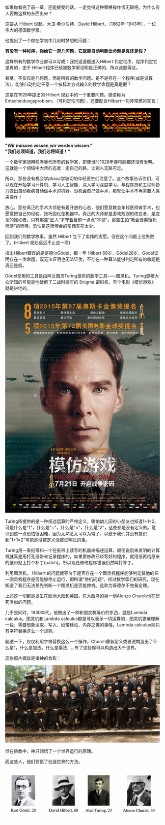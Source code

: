 <!--
.. title: 面向眼科医生的λ演算入门教程(2)
.. slug: mian-xiang-yan-ke-yi-sheng-de-lyan-suan-ru-men-jiao-cheng-2
.. date: 2017-07-04 00:00:02 UTC+08:00
.. tags: lambda, 教程, 现代眼科医生知识扩展包
.. category: tutorial
.. link:
.. description:
.. type: text
-->
如果你看完了前一章，还能接受的话，一定觉得这种替换操作很无聊吧。为什么有人要做这样的东西出来？

这要从 Hilbert 说起。大卫·希尔伯特，David Hilbert，（1862年-1943年），一位伟大的德国数学家。

他提出了一个你在学初中几何时梦想的问题：

**有没有一种程序，你给它一道几何题，它就能自动判断出命题是真还是假？**
<!-- TEASER_END -->

这样所有的数学作业都可以写成：我把这道题送入Hilbert 判定程序，程序判定它是真的，由于 Hilbert程序已经被数学家证明是正确的，所以此题得证。

甚至，不仅仅是几何题，而是所有的数学问题。是不是存在一个程序\(或是说算法\)，能够自动判定任意一个按标准方式输入的数学命题是真是假？

这是在1928年提出的 Hilbert 规划中的一个重要问题。德语称为Entscheidungsproblem，（可判定性问题），还要配合Hilbert一句非常燃的宣言：

![](/images/lambda/6.png)

**"Wir müssen wissen,wir werden wissen."  
"我们必须知道，我们必将知道！"**

一个数学家想用程序替代所有的数学家，即使当时1928年连电脑都还没有发明。这就是一个领域中大师的态度：走自己的路，让别人无路可走。

所以，那些没有机会学phaco学玻切的年轻医生们注意了。这个故事告诉你们，可以现在开始学习计算机、学习人工智能、深入学习深度学习，与程序员和工程师协力做出自动看病自动做手术的机器。没机会自己做手术，那就让手术不再需要人类来操作！

放心，那些真正的手术大师是有着开放的心态，他们愿意教会年轻医师做手术，也愿意把自己的经验、技巧固化在机器中。真正的大师都是游戏规则的改变者，是变革的推动者。只有那些“匠人”才守着当前一点点"本领"。那些生怕“教会徒弟饿死师傅”的师傅，恐怕是这师傅会的东西实在太少。

回到我们的数学故事。虽然 Hilbert 立下了宏伟的志愿。但在这个问题上他失败了。\(Hilbert 规划远远不止这一项\)

指出Hilbert错误的是哥德尔Gödel，那一年 Hilbert 68岁，Gödel28岁。Gödel证明存在一类命题，既无法证明也无法证伪，不存在一种算法能够判定所有的命题是真还是假。

Gödel使用的工具是由阿兰图灵Turing提供的数学工具——图灵机。Turing更被大众所知的可能是他破解了二战时德军的 Enigma 密码机，有个电影《模仿游戏》就是讲他的。

![](/images/lambda/7.jpg)

Turing所提供的是一种描述运算的严格定义。哪怕幼儿园的小朋友也知道1+1=2。可是什么是"1"，什么是"+"，什么是"="，什么是"2"，这些都是没有定义的。意识到这一点恐怕很困难，因为太熟悉太习以为常了，以致于我们并没有意识到"1+1=2"可能是没被定义没被证明过的事。

Turing用一条纸带和一个在纸带上读写的机器来描述运算，顺便说后来发明的计算机就真是用打孔纸带来记录程序的，如果要修改已经写好的程序，就用纸再给原来的纸带贴上打个补丁\(patch\)。所以现在修改程序错误仍然叫打补丁。

利用图灵机， Hilbert 的问题就等价于是否存在一个图灵机程序能够判定其他的任一图灵机程序是否能够停止运行，即所谓"停机问题“。经过数学家们的研究，现在知道了我们无法预先判断一个图灵机是否能停机。这称为哥德尔不完备定理。

上述这一切都是发生在欧洲大陆和英国。在大西洋的另一侧Alonzo Church也在研究类似的问题。

几乎是同时，1930年代，他做出了一种和图灵机等价的东西，就是Lambda calculus。图灵机和Lambda calculus都是可以表示一切运算的，图灵机更难理解一些，需要想象读取、写入、纸带移动、内存之类的事情。Lambda calculus则只有字符替换这么一个规则。

剧透一下，仅仅利用字符替换这么一个操作，Church重新定义或者说构造出了什么是1，什么是加法，什么是乘法……有了这些你可以构造出大千世界。

这张照片据说是诸神的合影：

![](/images/lambda/Gods.jpg)

但在佛教中，神只领悟了一个世界运行的原理。

而这些人，他们领悟了创造世界的方法。

![](/images/lambda/gods2.png)
